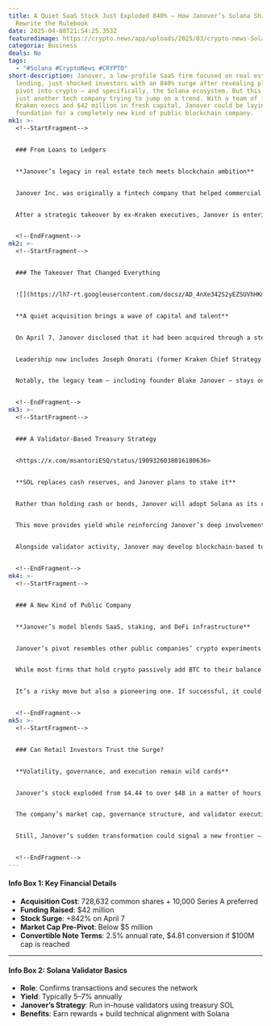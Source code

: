 ```yaml
---
title: A Quiet SaaS Stock Just Exploded 840% — How Janover’s Solana Shift Could
  Rewrite the Rulebook
date: 2025-04-08T21:54:25.353Z
featuredimage: https://crypto.news/app/uploads/2025/03/crypto-news-Solana-option08.webp
categoria: Business
deals: No
tags:
  - "#Solana #CryptoNews #CRYPTO"
short-description: Janover, a low-profile SaaS firm focused on real estate
  lending, just shocked investors with an 840% surge after revealing plans to
  pivot into crypto — and specifically, the Solana ecosystem. But this isn't
  just another tech company trying to jump on a trend. With a team of former
  Kraken execs and $42 million in fresh capital, Janover could be laying the
  foundation for a completely new kind of public blockchain company.
mk1: >-
  <!--StartFragment-->


  ### From Loans to Ledgers


  **Janover’s legacy in real estate tech meets blockchain ambition**


  Janover Inc. was originally a fintech company that helped commercial real estate borrowers find funding. Its AI-powered platform streamlined complex deals between property developers and lenders. But its presence in public markets remained minimal — until now.


  After a strategic takeover by ex-Kraken executives, Janover is entering the crypto space with a bold twist: the company will begin accumulating Solana (SOL) as its main treasury asset, transforming itself into a hybrid SaaS-crypto entity.


  <!--EndFragment-->
mk2: >-
  <!--StartFragment-->


  ### The Takeover That Changed Everything


  ![](https://lh7-rt.googleusercontent.com/docsz/AD_4nXe342S2yEZSUVhHKmmXBU6aogLAYpHzNKZN-JGKjwWo8QkEcHeFDgLGYSCl6bi_gmri2etSQps0XdMkDlxRWIHxGI08fTcV4yP8VUf-gvBnr7MTvI0dd-2VJCkpDipkaU9iTcEyQA?key=7aQa6eEHALEU2eEM_1J2CcUH)


  **A quiet acquisition brings a wave of capital and talent**


  On April 7, Janover disclosed that it had been acquired through a stock and preferred share deal that gave a new group of crypto veterans control. The firm raised $42 million in the process, backed by major names like Pantera Capital and Arrington Capital.


  Leadership now includes Joseph Onorati (former Kraken Chief Strategy Officer) as CEO, Parker White as CIO/COO (who previously ran a Solana validator with $75M in stake), and Marco Santori, known for building legal frameworks for crypto firms.


  Notably, the legacy team — including founder Blake Janover — stays on board to maintain the real estate SaaS business.


  <!--EndFragment-->
mk3: >-
  <!--StartFragment-->


  ### A Validator-Based Treasury Strategy


  <https://x.com/msantoriESQ/status/1909326038016180636>


  **SOL replaces cash reserves, and Janover plans to stake it**


  Rather than holding cash or bonds, Janover will adopt Solana as its core treasury asset, much like Strategy did with Bitcoin. But the twist is functional: Solana is a proof-of-stake chain, meaning Janover will run validator nodes to earn rewards — estimated between 5% and 7% annually.


  This move provides yield while reinforcing Janover’s deep involvement in the Solana ecosystem. It also signals that the company sees SOL not just as an investment, but as operational infrastructure.


  Alongside validator activity, Janover may develop blockchain-based tools for DeFi or real estate tokenization — although that part remains speculative.


  <!--EndFragment-->
mk4: >-
  <!--StartFragment-->


  ### A New Kind of Public Company


  **Janover’s model blends SaaS, staking, and DeFi infrastructure**


  Janover’s pivot resembles other public companies’ crypto experiments, like GameStop or Tokyo’s Metaplanet. But what sets Janover apart is its operational focus on Solana and its combination of active treasury management with SaaS roots.


  While most firms that hold crypto passively add BTC to their balance sheet, Janover is taking a hands-on approach — managing its own validators, rebranding entirely as the DeFi Development Corporation, and engaging directly with the network it believes in.


  It’s a risky move but also a pioneering one. If successful, it could inspire other small-cap companies to become validators or DeFi infrastructure providers themselves.


  <!--EndFragment-->
mk5: >-
  <!--StartFragment-->


  ### Can Retail Investors Trust the Surge?


  **Volatility, governance, and execution remain wild cards**


  Janover’s stock exploded from $4.44 to over $48 in a matter of hours, driven by crypto hype and retail momentum. But with such extreme volatility, investors should be cautious.


  The company’s market cap, governance structure, and validator execution will all play critical roles in determining long-term value. The crypto-treasury model is still unproven at this scale, especially when it involves active network participation.


  Still, Janover’s sudden transformation could signal a new frontier — not just for SaaS companies, but for how public firms approach crypto as both treasury and utility.


  <!--EndFragment-->
---
```

<!--StartFragment-->

#### Info Box 1: Key Financial Details

* **Acquisition Cost**: 728,632 common shares + 10,000 Series A preferred
* **Funding Raised**: $42 million
* **Stock Surge**: +842% on April 7
* **Market Cap Pre-Pivot**: Below $5 million
* **Convertible Note Terms**: 2.5% annual rate, $4.81 conversion if $100M cap is reached

- - -

#### Info Box 2: Solana Validator Basics

* **Role**: Confirms transactions and secures the network
* **Yield**: Typically 5–7% annually
* **Janover’s Strategy**: Run in-house validators using treasury SOL
* **Benefits**: Earn rewards + build technical alignment with Solana

<!--EndFragment-->